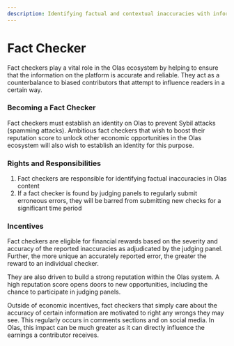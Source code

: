 ```yaml
---
description: Identifying factual and contextual inaccuracies with information
---
```


# Fact Checker

Fact checkers play a vital role in the Olas ecosystem by helping to ensure that the information on the platform is accurate and reliable. They act as a counterbalance to biased contributors that attempt to influence readers in a certain way.&#x20;

### Becoming a Fact Checker

Fact checkers must establish an identity on Olas to prevent Sybil attacks (spamming attacks). Ambitious fact checkers that wish to boost their reputation score to unlock other economic opportunities in the Olas ecosystem will also wish to establish an identity for this purpose.&#x20;

### Rights and Responsibilities

1. Fact checkers are responsible for identifying factual inaccuracies in Olas content &#x20;
2. If a fact checker is found by judging panels to regularly submit erroneous errors, they will be barred from submitting new checks for a significant time period

### Incentives

Fact checkers are eligible for financial rewards based on the severity and accuracy of the reported inaccuracies as adjudicated by the judging panel. Further, the more unique an accurately reported error, the greater the reward to an individual checker.&#x20;

They are also driven to build a strong reputation within the Olas system. A high reputation score opens doors to new opportunities, including the chance to participate in judging panels.

Outside of economic incentives, fact checkers that simply care about the accuracy of certain information are motivated to right any wrongs they may see. This regularly occurs in comments sections and on social media. In Olas, this impact can be much greater as it can directly influence the earnings a contributor receives. &#x20;

